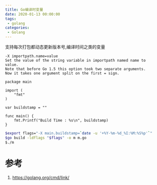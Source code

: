 ```yaml
---
title: Go编译时变量
date: 2020-01-13 00:00:00
tags:
 - golang
categories:
 - Golang
---
```


支持每次打包都动态更新版本号,编译时间之类的变量

```
-X importpath.name=value 
Set the value of the string variable in importpath named name to value. 
Note that before Go 1.5 this option took two separate arguments. 
Now it takes one argument split on the first = sign.
```

``` golang
package main

import (
	"fmt"
)

var buildstamp = ""

func main() {
	fmt.Printf("Build Time : %s\n", buildstamp)
}
```

``` bash
$export flags="-X main.buildstamp=`date -u '+%Y-%m-%d_%I:%M:%S%p'`"
$go build -ldflags "$flags" -o m m.go 
$./m
```

# 参考
1. <https://golang.org/cmd/link/>
